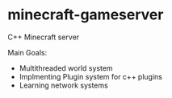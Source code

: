 # minecraft-gameserver
C++ Minecraft server 


Main Goals:

- Multithreaded world system
- Implmenting Plugin system for c++ plugins
- Learning network systems
